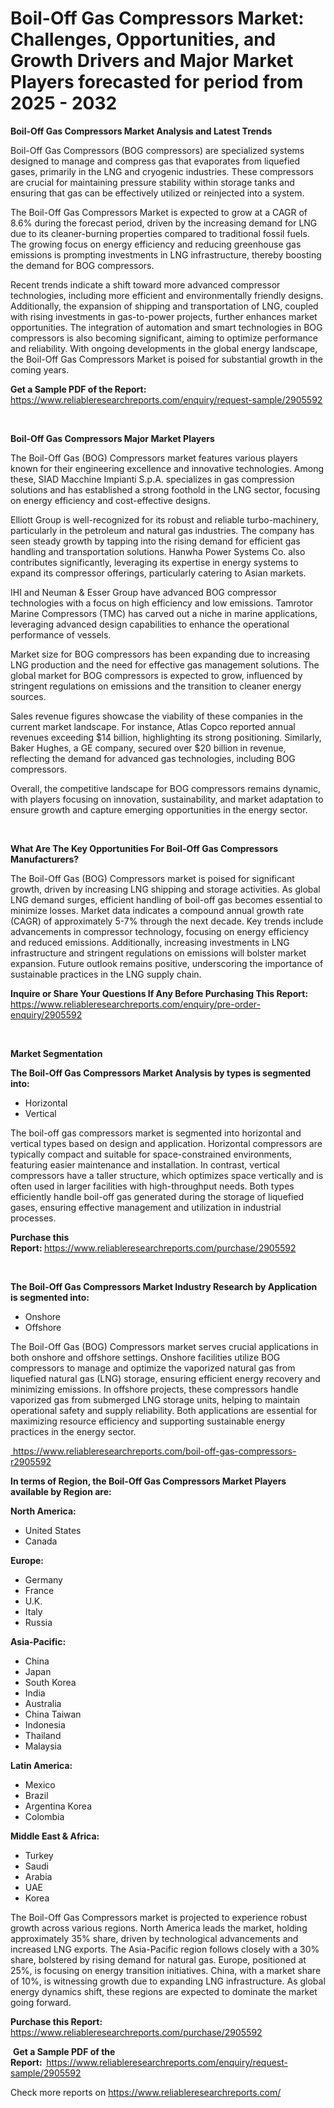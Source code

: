 <p><h1>Boil-Off Gas Compressors Market: Challenges, Opportunities, and Growth Drivers and Major Market Players forecasted for period from 2025 - 2032</h1></p><p><strong>Boil-Off Gas Compressors Market Analysis and Latest Trends</strong></p>
<p><p>Boil-Off Gas Compressors (BOG compressors) are specialized systems designed to manage and compress gas that evaporates from liquefied gases, primarily in the LNG and cryogenic industries. These compressors are crucial for maintaining pressure stability within storage tanks and ensuring that gas can be effectively utilized or reinjected into a system. </p><p>The Boil-Off Gas Compressors Market is expected to grow at a CAGR of 8.6% during the forecast period, driven by the increasing demand for LNG due to its cleaner-burning properties compared to traditional fossil fuels. The growing focus on energy efficiency and reducing greenhouse gas emissions is prompting investments in LNG infrastructure, thereby boosting the demand for BOG compressors. </p><p>Recent trends indicate a shift toward more advanced compressor technologies, including more efficient and environmentally friendly designs. Additionally, the expansion of shipping and transportation of LNG, coupled with rising investments in gas-to-power projects, further enhances market opportunities. The integration of automation and smart technologies in BOG compressors is also becoming significant, aiming to optimize performance and reliability. With ongoing developments in the global energy landscape, the Boil-Off Gas Compressors Market is poised for substantial growth in the coming years.</p></p>
<p><strong>Get a Sample PDF of the Report:&nbsp;</strong> <a href="https://www.reliableresearchreports.com/enquiry/request-sample/2905592?utm_campaign=3315&utm_medium=2&utm_source=Github&utm_content=ia&utm_term=12032025&utm_id=boil-off-gas-compressors">https://www.reliableresearchreports.com/enquiry/request-sample/2905592</a></p>
<p>&nbsp;</p>
<p><strong>Boil-Off Gas Compressors Major Market Players</strong></p>
<p><p>The Boil-Off Gas (BOG) Compressors market features various players known for their engineering excellence and innovative technologies. Among these, SIAD Macchine Impianti S.p.A. specializes in gas compression solutions and has established a strong foothold in the LNG sector, focusing on energy efficiency and cost-effective designs.</p><p>Elliott Group is well-recognized for its robust and reliable turbo-machinery, particularly in the petroleum and natural gas industries. The company has seen steady growth by tapping into the rising demand for efficient gas handling and transportation solutions. Hanwha Power Systems Co. also contributes significantly, leveraging its expertise in energy systems to expand its compressor offerings, particularly catering to Asian markets.</p><p>IHI and Neuman & Esser Group have advanced BOG compressor technologies with a focus on high efficiency and low emissions. Tamrotor Marine Compressors (TMC) has carved out a niche in marine applications, leveraging advanced design capabilities to enhance the operational performance of vessels.</p><p>Market size for BOG compressors has been expanding due to increasing LNG production and the need for effective gas management solutions. The global market for BOG compressors is expected to grow, influenced by stringent regulations on emissions and the transition to cleaner energy sources.</p><p>Sales revenue figures showcase the viability of these companies in the current market landscape. For instance, Atlas Copco reported annual revenues exceeding $14 billion, highlighting its strong positioning. Similarly, Baker Hughes, a GE company, secured over $20 billion in revenue, reflecting the demand for advanced gas technologies, including BOG compressors.</p><p>Overall, the competitive landscape for BOG compressors remains dynamic, with players focusing on innovation, sustainability, and market adaptation to ensure growth and capture emerging opportunities in the energy sector.</p></p>
<p>&nbsp;</p>
<p><strong>What Are The Key Opportunities For Boil-Off Gas Compressors Manufacturers?</strong></p>
<p><p>The Boil-Off Gas (BOG) Compressors market is poised for significant growth, driven by increasing LNG shipping and storage activities. As global LNG demand surges, efficient handling of boil-off gas becomes essential to minimize losses. Market data indicates a compound annual growth rate (CAGR) of approximately 5-7% through the next decade. Key trends include advancements in compressor technology, focusing on energy efficiency and reduced emissions. Additionally, increasing investments in LNG infrastructure and stringent regulations on emissions will bolster market expansion. Future outlook remains positive, underscoring the importance of sustainable practices in the LNG supply chain.</p></p>
<p><strong>Inquire or Share Your Questions If Any Before Purchasing This Report:</strong> <a href="https://www.reliableresearchreports.com/enquiry/pre-order-enquiry/2905592?utm_campaign=3315&utm_medium=2&utm_source=Github&utm_content=ia&utm_term=12032025&utm_id=boil-off-gas-compressors">https://www.reliableresearchreports.com/enquiry/pre-order-enquiry/2905592</a></p>
<p>&nbsp;</p>
<p><strong>Market Segmentation</strong></p>
<p><strong>The Boil-Off Gas Compressors Market Analysis by types is segmented into:</strong></p>
<p><ul><li>Horizontal</li><li>Vertical</li></ul></p>
<p><p>The boil-off gas compressors market is segmented into horizontal and vertical types based on design and application. Horizontal compressors are typically compact and suitable for space-constrained environments, featuring easier maintenance and installation. In contrast, vertical compressors have a taller structure, which optimizes space vertically and is often used in larger facilities with high-throughput needs. Both types efficiently handle boil-off gas generated during the storage of liquefied gases, ensuring effective management and utilization in industrial processes.</p></p>
<p><strong>Purchase this Report:&nbsp;</strong><a href="https://www.reliableresearchreports.com/purchase/2905592?utm_campaign=3315&utm_medium=2&utm_source=Github&utm_content=ia&utm_term=12032025&utm_id=boil-off-gas-compressors">https://www.reliableresearchreports.com/purchase/2905592</a></p>
<p>&nbsp;</p>
<p><strong>The Boil-Off Gas Compressors Market Industry Research by Application is segmented into:</strong></p>
<p><ul><li>Onshore</li><li>Offshore</li></ul></p>
<p><p>The Boil-Off Gas (BOG) Compressors market serves crucial applications in both onshore and offshore settings. Onshore facilities utilize BOG compressors to manage and optimize the vaporized natural gas from liquefied natural gas (LNG) storage, ensuring efficient energy recovery and minimizing emissions. In offshore projects, these compressors handle vaporized gas from submerged LNG storage units, helping to maintain operational safety and supply reliability. Both applications are essential for maximizing resource efficiency and supporting sustainable energy practices in the energy sector.</p></p>
<p><a href="https://www.reliableresearchreports.com/boil-off-gas-compressors-r2905592?utm_campaign=3315&utm_medium=2&utm_source=Github&utm_content=ia&utm_term=12032025&utm_id=boil-off-gas-compressors">&nbsp;https://www.reliableresearchreports.com/boil-off-gas-compressors-r2905592</a></p>
<p><strong>In terms of Region, the Boil-Off Gas Compressors Market Players available by Region are:</strong></p>
<p>
    <p> <strong> North America: </strong>
        <ul>
            <li>United States</li>
            <li>Canada</li>
        </ul>
        </p> 
    <p> <strong> Europe: </strong>
        <ul>
            <li>Germany</li>
            <li>France</li>
            <li>U.K.</li>
            <li>Italy</li>
            <li>Russia</li>
        </ul>
        </p> 
    <p> <strong> Asia-Pacific: </strong>
        <ul>
            <li>China</li>
            <li>Japan</li>
            <li>South Korea</li>
            <li>India</li>
            <li>Australia</li>
            <li>China Taiwan</li>
            <li>Indonesia</li>
            <li>Thailand</li>
            <li>Malaysia</li>
        </ul>
        </p> 
    <p> <strong> Latin America: </strong>
        <ul>
            <li>Mexico</li>
            <li>Brazil</li>
            <li>Argentina Korea</li>
            <li>Colombia</li>
        </ul>
        </p> 
    <p> <strong> Middle East & Africa: </strong>
        <ul>
            <li>Turkey</li>
            <li>Saudi</li>
            <li>Arabia</li>
            <li>UAE</li>
            <li>Korea</li>
        </ul>
    </p>
    </p>
<p><p>The Boil-Off Gas Compressors market is projected to experience robust growth across various regions. North America leads the market, holding approximately 35% share, driven by technological advancements and increased LNG exports. The Asia-Pacific region follows closely with a 30% share, bolstered by rising demand for natural gas. Europe, positioned at 25%, is focusing on energy transition initiatives. China, with a market share of 10%, is witnessing growth due to expanding LNG infrastructure. As global energy dynamics shift, these regions are expected to dominate the market going forward.</p></p>
<p><strong>Purchase this Report: </strong><a href="https://www.reliableresearchreports.com/purchase/2905592?utm_campaign=3315&utm_medium=2&utm_source=Github&utm_content=ia&utm_term=12032025&utm_id=boil-off-gas-compressors">https://www.reliableresearchreports.com/purchase/2905592</a></p>
<p>&nbsp;<strong>Get a Sample PDF of the Report:&nbsp;&nbsp;</strong><a href="https://www.reliableresearchreports.com/enquiry/request-sample/2905592?utm_campaign=3315&utm_medium=2&utm_source=Github&utm_content=ia&utm_term=12032025&utm_id=boil-off-gas-compressors">https://www.reliableresearchreports.com/enquiry/request-sample/2905592</a></p>
<p><strong></strong></p>
<p>Check more reports on <a href="https://www.reliableresearchreports.com/?utm_campaign=3315&utm_medium=2&utm_source=Github&utm_content=ia&utm_term=12032025&utm_id=boil-off-gas-compressors">https://www.reliableresearchreports.com/</a></p>
